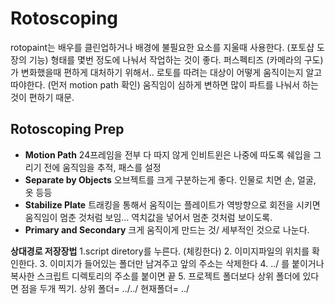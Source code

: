 #  Rotoscoping
rotopaint는 배우를 클린업하거나 배경에 불필요한 요소를 지울때 사용한다. (포토샵 도장의 기능)
형태를 몇번 정도에 나눠서 작업하는 것이 좋다. 퍼스펙티즈 (카메라의 구도)가 변화했을때 편하게 대처하기 위해서..
로토를 따려는 대상이 어떻게 움직이는지 알고 따야한다. (먼저 motion path 확인)
움직임이 심하게 변하면 많이 파트를 나눠서 하는 것이 편하기 때문.




## Rotoscoping Prep 
  * **Motion Path**
24프레임을 전부 다 따지 않게 인비트윈은 나중에 따도록 쉐입을 그리기 전에 움직임을 추적, 패스를 설정
* **Separate by Objects** 
오브젝트를 크게 구분하는게 좋다. 인물로 치면 손, 얼굴, 옷 등등
* **Stabilize Plate**
트래킹을 통해서 움직이는 플레이트가 역방향으로 회전을 시키면 움직임이 멈춘 것처럼 보임... 역치값을 넣어서 멈춘 것처럼 보이도록.
* **Primary and Secondary**
크게 움직이게 만드는 것/ 세부적인 것으로 나눈다.


**상대경로 저장장법**
1.script diretory를 누른다. (체킹한다)
2. 이미지파일의 위치를 확인한다.
3. 이미지가 들어있는 폴더만 남겨주고 앞의 주소는 삭제한다
4. ../ 를 붙이거나 복사한 스크립트 디렉토리의 주소를 붙이면 끝
5. 프로젝트 폴더보다 상위 폴더에 있다면 점을 두개 찍기.
상위 폴더= ../../
현재폴더= ../

